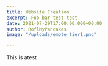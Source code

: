 ```yaml
---
title: Website Creation
excerpt: Foo bar test test
date: 2021-07-29T17:00:00.000+00:00
author: RoflMyPancakes
image: "/uploads/emote_tier1.png"

---
```

This is atest